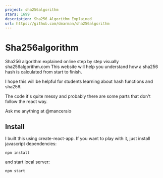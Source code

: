 ```yaml
---
project: sha256algorithm
stars: 1699
description: Sha256 Algorithm Explained
url: https://github.com/dmarman/sha256algorithm
---
```


Sha256algorithm
===============

Sha256 algorithm explained online step by step visually sha256algorithm.com This website will help you understand how a sha256 hash is calculated from start to finish.

I hope this will be helpful for students learning about hash functions and sha256.

The code it's quite messy and probably there are some parts that don't follow the react way.

Ask me anything at @manceraio

Install
-------

I built this using create-react-app. If you want to play with it, just install javascript dependencies:

`npm install`

and start local server:

`npm start`
